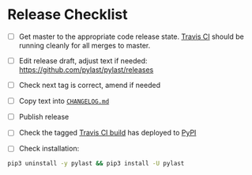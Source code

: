 # Release Checklist

* [ ] Get master to the appropriate code release state.
      [Travis CI](https://travis-ci.org/pylast/pylast) should be running cleanly for
      all merges to master.

* [ ] Edit release draft, adjust text if needed: https://github.com/pylast/pylast/releases

* [ ] Check next tag is correct, amend if needed

* [ ] Copy text into [`CHANGELOG.md`](CHANGELOG.md)

* [ ] Publish release

* [ ] Check the tagged [Travis CI build](https://travis-ci.org/pylast/pylast) has
      deployed to [PyPI](https://pypi.org/project/pylast/#history)

* [ ] Check installation:

```bash
pip3 uninstall -y pylast && pip3 install -U pylast
```
